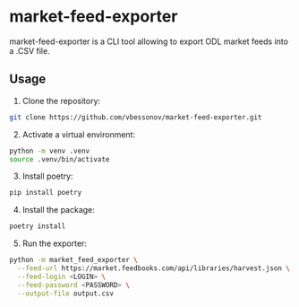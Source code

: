# market-feed-exporter

market-feed-exporter is a CLI tool allowing to export ODL market feeds into a .CSV file.

## Usage
1. Clone the repository:
```bash
git clone https://github.com/vbessonov/market-feed-exporter.git
```

2. Activate a virtual environment:
```bash
python -m venv .venv
source .venv/bin/activate
``` 

3. Install poetry:
```bash
pip install poetry
```

4. Install the package:
```bash
poetry install
```

5. Run the exporter:
```bash
python -m market_feed_exporter \
  --feed-url https://market.feedbooks.com/api/libraries/harvest.json \
  --feed-login <LOGIN> \
  --feed-password <PASSWORD> \
  --output-file output.csv
```